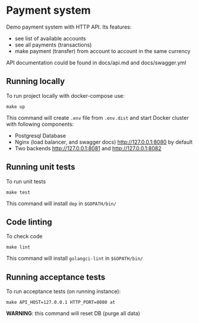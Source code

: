 # Payment system

Demo payment system with HTTP API. Its features:
- see list of available accounts
- see all payments (transactions)
- make payment (transfer) from account to account in the same currency

API documentation could be found in docs/api.md and docs/swagger.yml

## Running locally

To run project locally with docker-compose use:

    make up

This command will create `.env` file from `.env.dist`
and start Docker cluster with following components:
   - Postgresql Database
   - Nginx (load balancer, and swagger docs) http://127.0.0.1:8080 by default
   - Two backends http://127.0.0.1:8081 and http://127.0.0.1:8082

## Running unit tests

To run unit tests

    make test

This command will install `dep` in `$GOPATH/bin/`
    
## Code linting

To check code

    make lint

This command will install `golangci-lint` in `$GOPATH/bin/`
    
## Running acceptance tests

To run acceptance tests (on running instance):

    make API_HOST=127.0.0.1 HTTP_PORT=8080 at
    
**WARNING**: this command will reset DB (purge all data)
